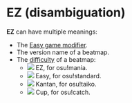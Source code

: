 # EZ (disambiguation)

**EZ** can have multiple meanings:

- The [Easy game modifier](/wiki/Game_modifier/Easy).
- The version name of a beatmap.
- The [difficulty](/wiki/Difficulties) of a beatmap:
  - ![](/wiki/shared/diff/easy-m.png) EZ, for osu!mania.
  - ![](/wiki/shared/diff/easy-s.png) Easy, for osu!standard.
  - ![](/wiki/shared/diff/easy-t.png) Kantan, for osu!taiko.
  - ![](/wiki/shared/diff/easy-c.png) Cup, for osu!catch.
